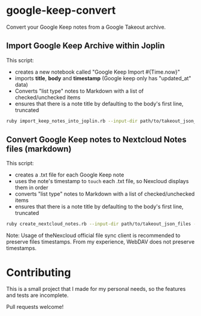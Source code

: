 # google-keep-convert

Convert your Google Keep notes from a Google Takeout archive.

## Import Google Keep Archive within Joplin

This script:

- creates a new notebook called "Google Keep Import #{Time.now}"
- imports **title**, **body** and **timestamp** (Google keep only has "updated_at" data)
- Converts "list type" notes to Markdown with a list of checked/unchecked items
- ensures that there is a note title by defaulting to the body's first line, truncated

```sh
ruby import_keep_notes_into_joplin.rb --input-dir path/to/takeout_json_files --joplin-token $joplin-web-clipper-token$
```

## Convert Google Keep notes to Nextcloud Notes files (markdown)

This script:

- creates a .txt file for each Google Keep note
- uses the note's timestamp to `touch` each .txt file, so Nexcloud displays them in order
- converts "list type" notes to Markdown with a list of checked/unchecked items
- ensures that there is a note title by defaulting to the body's first line, truncated

```sh
ruby create_nextcloud_notes.rb --input-dir path/to/takeout_json_files --output-dir output_dir
```

Note: Usage of theNexcloud official file sync client is recommended to preserve
files timestamps. From my experience, WebDAV does not preserve timestamps.

# Contributing

This is a small project that I made for my personal needs,
so the features and tests are incomplete.

Pull requests welcome!
